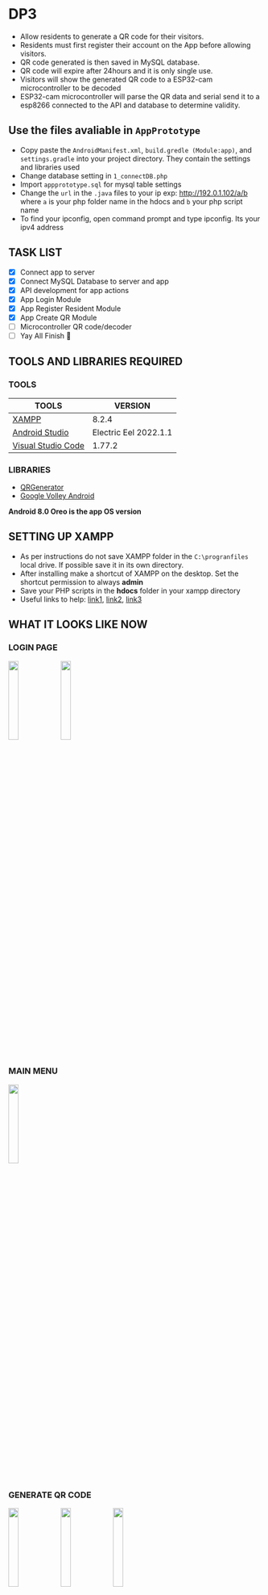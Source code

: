 # DP3
- Allow residents to generate a QR code for their visitors.
- Residents must first register their account on the App before allowing visitors.
- QR code generated is then saved in MySQL database.
- QR code will expire after 24hours and it is only single use.
- Visitors will show the generated QR code to a ESP32-cam microcontroller to be decoded
- ESP32-cam microcontroller will parse the QR data and serial send it to a esp8266 connected to the API and database to determine validity.

## Use the files avaliable in `AppPrototype`
- Copy paste the `AndroidManifest.xml`, `build.gredle (Module:app)`, and `settings.gradle` into your project directory. They contain the settings and libraries used
- Change database setting in `1_connectDB.php`
- Import `appprototype.sql` for mysql table settings
- Change the `url` in the `.java` files to your ip exp: http://192.0.1.102/a/b where `a` is your php folder name in the hdocs and `b` your php script name
- To find your ipconfig, open command prompt and type ipconfig. Its your ipv4 address

## TASK LIST
- [x] Connect app to server
- [x] Connect MySQL Database to server and app
- [x] API development for app actions
- [x] App Login Module 
- [x] App Register Resident Module
- [x] App Create QR Module
- [ ] Microcontroller QR code/decoder
- [ ] Yay All Finish :tada:

## TOOLS AND LIBRARIES REQUIRED

### TOOLS

| TOOLS | VERSION |
| --- | --- |
| [XAMPP](https://www.apachefriends.org/download.html) | 8.2.4 |
| [Android Studio](https://developer.android.com/studio) | Electric Eel 2022.1.1 |
| [Visual Studio Code](https://code.visualstudio.com/download) | 1.77.2|

### LIBRARIES
- [QRGenerator](https://github.com/androidmads/QRGenerator)
- [Google Volley Android](https://www.codeseasy.com/google-volley-android/)

**Android 8.0 Oreo is the app OS version**

## SETTING UP XAMPP
- As per instructions do not save XAMPP folder in the `C:\progranfiles` local drive. If possible save it in its own directory.
- After installing make a shortcut of XAMPP on the desktop. Set the shortcut permission to always **admin**
- Save your PHP scripts in the **hdocs** folder in your xampp directory
- Useful links to help: [link1](https://people.utm.my/shaharil/access-pc-localhost-xampp-server-from-mobile/), [link2](https://www.austincc.edu/rmartin6/coursecontent/inew2338/07-XAMPPSetup.pdf), [link3](https://www.simplilearn.com/tutorials/php-tutorial/php-using-xampp#:~:text=Before%20running%20a%20PHP%20script,web%20pages%20will%20be%20stored.)

## WHAT IT LOOKS LIKE NOW
### LOGIN PAGE
<img align="left" src="https://user-images.githubusercontent.com/94662590/234260879-3d4d29e5-9ba3-4745-8250-fbdbf2cf89ad.png" width=20% height=20%>

<img align="center" src="https://user-images.githubusercontent.com/94662590/234262954-85307232-c79b-428f-8ed1-e5059548c5e7.png" width=20% height=20%>

### MAIN MENU

<img src="https://user-images.githubusercontent.com/94662590/234264574-786a394e-5fce-4852-a290-98192cf79626.png" width=20% height=20%>


### GENERATE QR CODE
<img align="left" src="https://user-images.githubusercontent.com/94662590/234264766-c51c0901-d3c5-4811-aefc-fc1a1f8e4f7b.png" width=20% height=20%>
<img align="left" src="https://user-images.githubusercontent.com/94662590/234265002-fe10e084-3810-4099-a95d-89dd4ffdf0dc.png" width=20% height=20%>
<img align="center" src="https://user-images.githubusercontent.com/94662590/234265412-4eb10fe7-a227-431e-a3aa-e0da91f26f45.png" width=20% height=20%>
